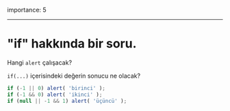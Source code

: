 importance: 5

---

# "if" hakkında bir soru.

Hangi `alert` çalışacak?

`if(...)` içerisindeki değerin sonucu ne olacak?

```js
if (-1 || 0) alert( 'birinci' );
if (-1 && 0) alert( 'ikinci' );
if (null || -1 && 1) alert( 'üçüncü' );
```

